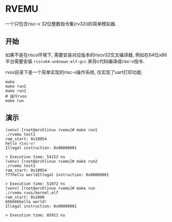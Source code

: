 # RVEMU

一个只包含risc-v 32位整数指令集(rv32i)的简单模拟器.


## 开始

如果不是在riscv环境下, 需要安装对应版本的riscv32交叉编译器, 例如在64位x86平台需要安装 `riscv64-unknown-elf-gcc` 来将c代码编译成risc-v指令.

rvos目录下是一个简单实现的risc-v操作系统, 仅实现了uart打印功能.

```shell
make
make run1
make run2
# 运行rvos
make run
```

## 演示

```shell
(venv) [root@archlinux rvemu]# make run1
./rvemu test1
ram_start: 0x10054
hello risc-v!
Illegal instruction: 0x00000001

> Execution time: 54153 ns
(venv) [root@archlinux rvemu]# make run2
./rvemu test2
ram_start: 0x10054
777hello worldIllegal instruction: 0x00000001

> Execution time: 51072 ns
(venv) [root@archlinux rvemu]# make run
./rvemu rvos/kernel.elf
ram_start: 0x1000
666666hello world!
Illegal instruction: 0x00000001

> Execution time: 85911 ns
```
